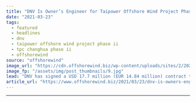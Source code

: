 ```yaml
---
title: "DNV Is Owner’s Engineer for Taipower Offshore Wind Project Phase II"
date: "2021-03-23"
tags: 
  - featured
  - headlines
  - dnv
  - taipower offshore wind project phase ii
  - tpc changhua phase ii
  - offshorewind
source: "offshorewind"
image_url: "https://cdn.offshorewind.biz/wp-content/uploads/sites/2/2021/03/23084004/DNV-Is-Owners-Engineer-for-Taipower-Offshore-Wind-Project-Phase-II.jpg"
image_fp: "/assets/img/post_thumbnails/9.jpg"
lead: "DNV has signed a USD 17.7 million (EUR 14.84 million) contract to be the"
article_url: "https://www.offshorewind.biz/2021/03/23/dnv-is-owners-engineer-for-taipower-offshore-wind-project-phase-ii/"
---
```


---
